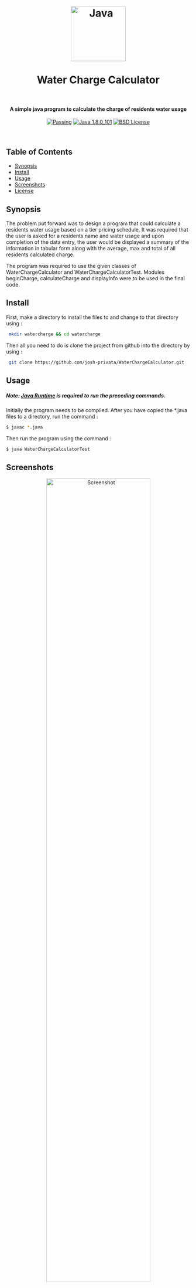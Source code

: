 <h1 align="center">
  <a href="http://java.com/en"><img src="https://cloud.githubusercontent.com/assets/5771200/19331298/6f964780-9127-11e6-88bd-55ac19e1ad12.jpg" alt="Java" height="150"></a>
  <br>
  <br>
  Water Charge Calculator
  <br>
  <br>
</h1>
<h4 align="center">A simple java program to calculate the charge of residents water usage</h4>

<p align="center">
  <a href=""><img src="https://img.shields.io/travis/feross/standard/master.svg" alt="Passing"></a>
  <a href="https://java.com/en/"><img src="https://img.shields.io/badge/Java-1.8.0__101-brightgreen.svg" alt="Java 1.8.0_101"></a>
  <a href="https://opensource.org/licenses/BSD-2-Clause"><img src="https://img.shields.io/badge/License-BSD-blue.svg" alt="BSD License"></a>
</p>
<br>

## Table of Contents
- [Synopsis](#synopsis)
- [Install](#install)
- [Usage](#usage)
- [Screenshots](#screenshots)
- [License](#license)
## Synopsis
The problem put forward was to design a program that could calculate 
a residents water usage based on a tier pricing schedule. It was required 
that the user is asked for a residents name and water usage and upon 
completion of the data entry, the user would be displayed a summary of 
the information in tabular form along with the average, max and total of all 
residents calculated charge.

The program was required to use the given classes of WaterChargeCalculator 
and WaterChargeCalculatorTest. Modules beginCharge, calculateCharge and 
displayInfo were to be used in the final code.
## Install
First, make a directory to install the files to and change to that directory using :
```bash
 mkdir watercharge && cd watercharge
```
Then all you need to do is clone the project from github into the directory by using :
```bash
 git clone https://github.com/josh-privata/WaterChargeCalculator.git
```
## Usage
##### Note:  [Java Runtime](https://java.com/en/download/) is required to run the preceding commands.
Initially the program needs to be compiled. After you have copied the *.java files to a directory, run the command :
```bash
$ javac *.java
```
Then run the program using the command :
```bash
$ java WaterChargeCalculatorTest
```
## Screenshots
<p align="center"><img src="https://cloud.githubusercontent.com/assets/5771200/19331299/738f1c90-9127-11e6-8d85-67b474ded730.jpg" width="75%" alt="Screenshot"></p>

## License
[BSD](LICENSE) Copyright (c) 2016 [Josh Cannons](http://joshcannons.com).